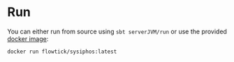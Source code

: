# Run

You can either run from source using `sbt serverJVM/run` 
or use the provided [docker image](https://hub.docker.com/r/flowtick/sysiphos):

```bash
docker run flowtick/sysiphos:latest
```

